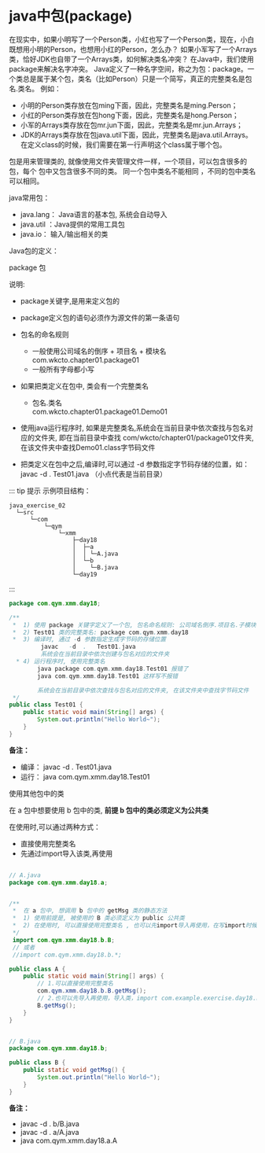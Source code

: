 # java中包(package)

在现实中，如果小明写了一个Person类，小红也写了一个Person类，现在，小白既想用小明的Person，也想用小红的Person，怎么办？
如果小军写了一个Arrays类，恰好JDK也自带了一个Arrays类，如何解决类名冲突？
在Java中，我们使用package来解决名字冲突。
Java定义了一种名字空间，称之为包：package。一个类总是属于某个包，类名（比如Person）只是一个简写，真正的完整类名是包名.类名。
例如：
- 小明的Person类存放在包ming下面，因此，完整类名是ming.Person；
- 小红的Person类存放在包hong下面，因此，完整类名是hong.Person；
- 小军的Arrays类存放在包mr.jun下面，因此，完整类名是mr.jun.Arrays；
- JDK的Arrays类存放在包java.util下面，因此，完整类名是java.util.Arrays。
在定义class的时候，我们需要在第一行声明这个class属于哪个包。

包是用来管理类的, 就像使用文件夹管理文件一样，一个项目，可以包含很多的包，每个 包中又包含很多不同的类。
同一个包中类名不能相同 ，不同的包中类名可以相同。

java常用包：  

- java.lang： Java语言的基本包, 系统会自动导入
- java.util ：Java提供的常用工具包
- java.io： 输入/输出相关的类

Java包的定义：  

package 包

说明:

- package关键字,是用来定义包的

- package定义包的语句必须作为源文件的第一条语句

- 包名的命名规则 
  - 一般使用公司域名的倒序 + 项目名 + 模块名  
    com.wkcto.chapter01.package01 
  - 一般所有字母都小写

- 如果把类定义在包中, 类会有一个完整类名 
  - 包名.类名   
    com.wkcto.chapter01.package01.Demo01

- 使用java运行程序时, 如果是完整类名,系统会在当前目录中依次查找与包名对应的文件夹, 即在当前目录中查找  com/wkcto/chapter01/package01文件夹, 在该文件夹中查找Demo01.class字节码文件

- 把类定义在包中之后,编译时,可以通过 -d 参数指定字节码存储的位置，如：  
  javac -d . Test01.java （小点代表是当前目录）

::: tip 提示
示例项目结构：
```text
java_exercise_02                                       
  └─src                                          
      └─com                                      
          └─qym                                  
              └─xmm                              
                  ├─day18                        
                  │  ├─a     
                  │  │ └─A.java                
                  │  └─b  
                  │    └─B.java                         
                  └─day19   
```
:::


```java
package com.qym.xmm.day18;

/**
 *	1) 使用 package 关键字定义了一个包, 包名命名规则: 公司域名倒序.项目名.子模块名
 *	2) Test01 类的完整类名: package com.qym.xmm.day18
 *	3) 编译时, 通过 -d 参数指定生成字节码的存储位置
         javac   -d  .   Test01.java
         系统会在当前目录中依次创建与包名对应的文件夹
  * 4) 运行程序时, 使用完整类名
        java package com.qym.xmm.day18.Test01 报错了
        java com.qym.xmm.day18.Test01 这样写不报错

        系统会在当前目录中依次查找与包名对应的文件夹, 在该文件夹中查找字节码文件
 */
public class Test01 {
    public static void main(String[] args) {
        System.out.println("Hello World~");
    }
}

```
**备注：**  
- 编译： javac -d . Test01.java
- 运行： java com.qym.xmm.day18.Test01

使用其他包中的类  

在 a 包中想要使用 b 包中的类, **前提 b 包中的类必须定义为公共类**

在使用时,可以通过两种方式：

- 直接使用完整类名
- 先通过import导入该类,再使用

```java

// A.java
package com.qym.xmm.day18.a;


/**
 * 	在 a 包中, 想调用 b 包中的 getMsg 类的静态方法
 * 	1) 使用前提是, 被使用的 B 类必须定义为 public 公共类
 * 	2) 在使用时, 可以直接使用完整类名 , 也可以先import导入再使用，在写import时候可以使用 * 导入所有类（不推荐）
 */
 import com.qym.xmm.day18.b.B;
 // 或者
 //import com.qym.xmm.day18.b.*;

public class A {
    public static void main(String[] args) {
        // 1.可以直接使用完整类名
        com.qym.xmm.day18.b.B.getMsg();
        // 2.也可以先导入再使用，导入类，import com.example.exercise.day18.b.B;
        B.getMsg();
    }
}


// B.java
package com.qym.xmm.day18.b;

public class B {
    public static void getMsg() {
        System.out.println("Hello World~");
    }
}

```
**备注：**  
- javac -d . b/B.java  
- javac -d . a/A.java 
- java com.qym.xmm.day18.a.A
